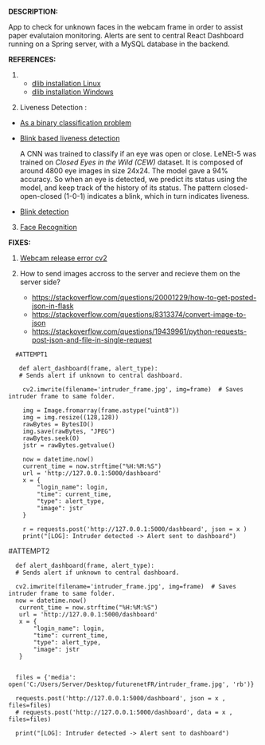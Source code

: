 **DESCRIPTION:** 

App to check for unknown faces in the webcam frame in order to assist paper evalutaion monitoring. Alerts are sent to central React Dashboard running on a Spring server, with a MySQL database in the backend. 


**REFERENCES:** 

1. - [dlib installation Linux](https://www.pyimagesearch.com/2018/01/22/install-dlib-easy-complete-guide/)
   - [dlib installation Windows](https://medium.com/analytics-vidhya/how-to-install-dlib-library-for-python-in-windows-10-57348ba1117f)
   
2. Liveness Detection : 

  - [As a binary classification problem](https://www.pyimagesearch.com/2019/03/11/liveness-detection-with-opencv/)
  - [Blink based liveness detection](https://towardsdatascience.com/real-time-face-liveness-detection-with-python-keras-and-opencv-c35dc70dafd3)
    
    A CNN was trained to classify if an eye was open or close. LeNEt-5 was trained on _Closed Eyes in the Wild (CEW)_ dataset. 
    It is composed of around 4800 eye images in size 24x24. The model gave a 94% accuracy.
    So when an eye is detected, we predict its status using the model, and keep track of the history of its status. The pattern closed-open-closed (1-0-1) indicates a blink,  which in turn indicates liveness.
    
  - [Blink detection](https://www.pyimagesearch.com/2017/04/24/eye-blink-detection-opencv-python-dlib/)

3. [Face Recognition](https://www.pyimagesearch.com/2018/06/18/face-recognition-with-opencv-python-and-deep-learning/)

**FIXES:** 

1. [Webcam release error cv2](https://stackoverflow.com/questions/53888878/cv2-warn0-terminating-async-callback-when-attempting-to-take-a-picture)
   
2. How to send images accross to the server and recieve them on the server side? 

   - https://stackoverflow.com/questions/20001229/how-to-get-posted-json-in-flask
   - https://stackoverflow.com/questions/8313374/convert-image-to-json
   - https://stackoverflow.com/questions/19439961/python-requests-post-json-and-file-in-single-request

```
  #ATTEMPT1
```
```
   def alert_dashboard(frame, alert_type): 
   # Sends alert if unknown to central dashboard.   
    
    cv2.imwrite(filename='intruder_frame.jpg', img=frame)  # Saves intruder frame to same folder.
   
    img = Image.fromarray(frame.astype("uint8"))
    img = img.resize((128,128))
    rawBytes = BytesIO()
    img.save(rawBytes, "JPEG")
    rawBytes.seek(0)
    jstr = rawBytes.getvalue()
    
    now = datetime.now()
    current_time = now.strftime("%H:%M:%S")
    url = 'http://127.0.0.1:5000/dashboard'
    x = {
        "login_name": login,
        "time": current_time,  
        "type": alert_type,
        "image": jstr
    }

    r = requests.post('http://127.0.0.1:5000/dashboard', json = x ) 
    print("[LOG]: Intruder detected -> Alert sent to dashboard")
 ```
    
#ATTEMPT2
 ```
   def alert_dashboard(frame, alert_type): 
   # Sends alert if unknown to central dashboard.   
   
   cv2.imwrite(filename='intruder_frame.jpg', img=frame)  # Saves intruder frame to same folder.
   now = datetime.now()
    current_time = now.strftime("%H:%M:%S")
    url = 'http://127.0.0.1:5000/dashboard'
    x = {
        "login_name": login,
        "time": current_time,  
        "type": alert_type,
        "image": jstr
    }

   
   files = {'media': open('C:/Users/Server/Desktop/futurenetFR/intruder_frame.jpg', 'rb')}

   requests.post('http://127.0.0.1:5000/dashboard', json = x , files=files)
   # requests.post('http://127.0.0.1:5000/dashboard', data = x , files=files)
   
   print("[LOG]: Intruder detected -> Alert sent to dashboard")
```
